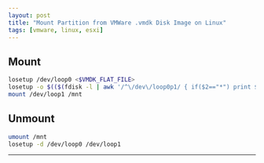 ```yaml
---
layout: post
title: "Mount Partition from VMWare .vmdk Disk Image on Linux"
tags: [vmware, linux, esxi]
---
```


## Mount
```bash
losetup /dev/loop0 <$VMDK_FLAT_FILE>
losetup -o $(($(fdisk -l | awk '/^\/dev\/loop0p1/ { if($2=="*") print $3; else print $2; }')*512)) /dev/loop1 /dev/loop0
mount /dev/loop1 /mnt
```

## Unmount
```bash
umount /mnt
losetup -d /dev/loop0 /dev/loop1
```

---
